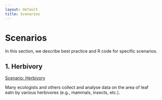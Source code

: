 ```yaml
---
layout: default
title: Scenarios
---
```


# Scenarios

In this section, we describe best practice and R code for specific scenarios.

## 1. Herbivory

[Scenario: Herbivory](../scenarios/herbivory.html)

Many ecologists and others collect and analyse data on the area of leaf eatn by various herbivores (e.g., mammals, insects, etc.). 
